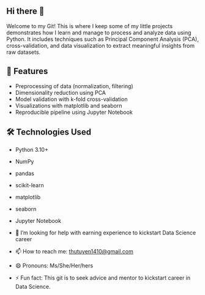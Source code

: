 ## Hi there 👋

Welcome to my Git!
This is where I keep some of my little projects demonstrates how I learn and manage to process and analyze data using Python. It includes techniques such as Principal Component Analysis (PCA), cross-validation, and data visualization to extract meaningful insights from raw datasets.

## 📌 Features

- Preprocessing of data (normalization, filtering)
- Dimensionality reduction using PCA
- Model validation with k-fold cross-validation
- Visualizations with matplotlib and seaborn
- Reproducible pipeline using Jupyter Notebook

## 🛠️ Technologies Used

- Python 3.10+
- NumPy
- pandas
- scikit-learn
- matplotlib
- seaborn
- Jupyter Notebook

- 🤔 I’m looking for help with earning experience to kickstart Data Science career
- 📫 How to reach me: thutuyen1410@gmail.com
- 😄 Pronouns: Ms/She/Her/hers
- ⚡ Fun fact: This git is to seek advice and mentor to kickstart career in Data Science.

